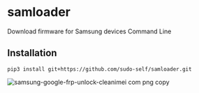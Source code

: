 # samloader<br>

Download firmware for Samsung devices Command Line 

## Installation
```
pip3 install git+https://github.com/sudo-self/samloader.git
```

![samsung-google-frp-unlock-cleanimei com png copy](https://github.com/user-attachments/assets/0ce01a5f-02a5-4089-a30f-4448ee1a56c8)
